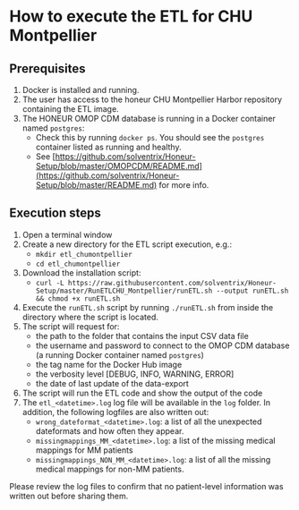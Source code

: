 # How to execute the ETL for CHU Montpellier

## Prerequisites
1. Docker is installed and running.
2. The user has access to the honeur CHU Montpellier Harbor repository containing the ETL image.
3. The HONEUR OMOP CDM database is running in a Docker container named `postgres`:
    * Check this by running `docker ps`. You should see the `postgres` container listed as running and healthy.
    * See [https://github.com/solventrix/Honeur-Setup/blob/master/OMOPCDM/README.md](https://github.com/solventrix/Honeur-Setup/blob/master/README.md) for more info.

## Execution steps
1. Open a terminal window 
2. Create a new directory for the ETL script execution, e.g.:
   * `mkdir etl_chumontpellier`
   * `cd etl_chumontpellier`
2. Download the installation script:
    * `curl -L https://raw.githubusercontent.com/solventrix/Honeur-Setup/master/RunETLCHU_Montpellier/runETL.sh --output runETL.sh && chmod +x runETL.sh`
3. Execute the `runETL.sh` script by running `./runETL.sh` from inside the directory where the script is located.
4. The script will request for:
    * the path to the folder that contains the input CSV data file
    * the username and password to connect to the OMOP CDM database (a running Docker container named `postgres`)
    * the tag name for the Docker Hub image
    * the verbosity level [DEBUG, INFO, WARNING, ERROR]
    * the date of last update of the data-export
5. The script will run the ETL code and show the output of the code
6. The `etl_<datetime>.log` log file will be available in the `log` folder. In addition, the following logfiles are also written out:
    * `wrong_dateformat_<datetime>.log`: a list of all the unexpected dateformats and how often they appear.
    * `missingmappings_MM_<datetime>.log`: a list of the missing medical mappings for MM patients
    * `missingmappings_NON_MM_<datetime>.log`: a list of all the missing medical mappings for non-MM patients.

Please review the log files to confirm that no patient-level information was written out before sharing them.